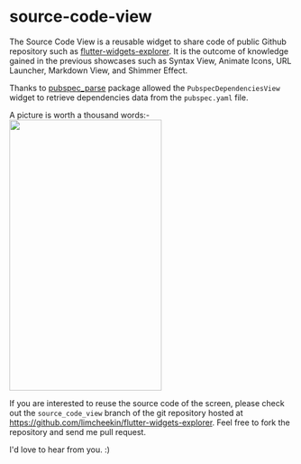 # source-code-view

The Source Code View is a reusable widget to share code of public Github repository such as [flutter-widgets-explorer](https://github.com/limcheekin/flutter-widgets-explorer). It is the outcome of knowledge gained in the previous showcases such as Syntax View, Animate Icons, URL Launcher, Markdown View, and Shimmer Effect. 

Thanks to [pubspec_parse](https://pub.dev/packages/pubspec_parse) package allowed the `PubspecDependenciesView` widget to retrieve dependencies data from the `pubspec.yaml` file.


A picture is worth a thousand words:-
<br /><img src="images/screenshots.gif" height="480px" width="270px" />

If you are interested to reuse the source code of the screen, please check out the `source_code_view` branch of the git repository hosted at https://github.com/limcheekin/flutter-widgets-explorer. Feel free to fork the repository and send me pull request.

I'd love to hear from you. :)